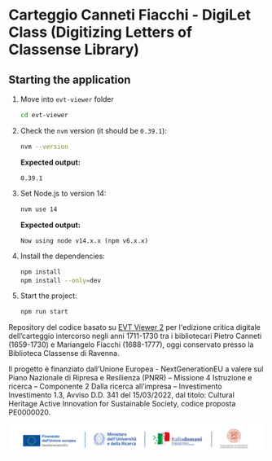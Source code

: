 # Carteggio Canneti Fiacchi - DigiLet Class (Digitizing Letters of Classense Library)

## Starting the application

1. Move into `evt-viewer` folder

    ```bash
    cd evt-viewer
    ```
2. Check the `nvm` version (it should be `0.39.1`):

   ```bash
   nvm --version
   ```
   **Expected output:**

   ```plaintext
   0.39.1
   ```
2. Set Node.js to version 14:

   ```bash
   nvm use 14
   ```
   **Expected output:**

   ```plaintext
   Now using node v14.x.x (npm v6.x.x)
   ```
3. Install the dependencies:

   ```bash
   npm install
   npm install --only=dev
   ```
4. Start the project:

   ```bash
   npm run start
   ```

Repository del codice basato su [EVT Viewer 2](https://github.com/evt-project/evt-viewer) per l'edizione critica digitale dell’carteggio intercorso negli anni 1711-1730 tra i bibliotecari Pietro Canneti (1659-1730) e Mariangelo Fiacchi (1688-1777), oggi conservato presso la Biblioteca Classense di Ravenna. 

Il progetto è finanziato dall’Unione Europea - NextGenerationEU a valere sul Piano Nazionale di Ripresa e Resilienza (PNRR) – Missione 4 Istruzione e ricerca – Componente 2 Dalla ricerca all’impresa – Investimento Investimento 1.3, Avviso D.D. 341 del 15/03/2022, dal titolo: Cultural Heritage Active Innovation for Sustainable Society, codice proposta PE0000020.

![Testata PNRR](testata-pnrr.png "Testata PNRR")
